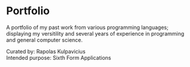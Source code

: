 # Portfolio
A portfolio of my past work from various programming languages; displaying my versitility and several years of experience in programming and general computer science.

Curated by: Rapolas Kulpavicius  
Intended purpose: Sixth Form Applications
